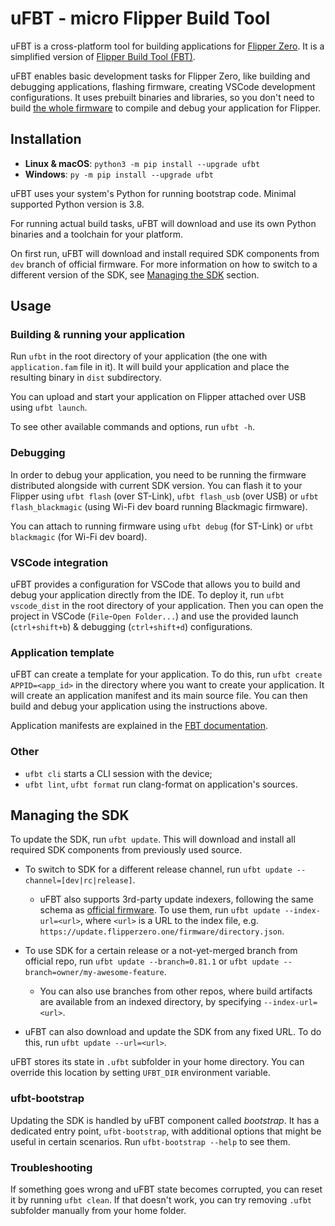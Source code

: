 # uFBT - micro Flipper Build Tool

uFBT is a cross-platform tool for building applications for [Flipper Zero](https://flipperzero.one/). It is a simplified version of [Flipper Build Tool (FBT)](https://github.com/flipperdevices/flipperzero-firmware/blob/dev/documentation/fbt.md).

uFBT enables basic development tasks for Flipper Zero, like building and debugging applications, flashing firmware, creating VSCode development configurations. It uses prebuilt binaries and libraries, so you don't need to build [the whole firmware](https://github.com/flipperdevices/flipperzero-firmware) to compile and debug your application for Flipper.

## Installation

- **Linux & macOS**: `python3 -m pip install --upgrade ufbt`
- **Windows**: `py -m pip install --upgrade ufbt`

uFBT uses your system's Python for running bootstrap code. Minimal supported Python version is 3.8.


For running actual build tasks, uFBT will download and use its own Python binaries and a toolchain for your platform.

On first run, uFBT will download and install required SDK components from `dev` branch of official firmware. For more information on how to switch to a different version of the SDK, see [Managing the SDK](#managing-the-sdk) section.

## Usage

### Building & running your application

Run `ufbt` in the root directory of your application (the one with `application.fam` file in it). It will build your application and place the resulting binary in `dist` subdirectory.

You can upload and start your application on Flipper attached over  USB using `ufbt launch`. 

To see other available commands and options, run `ufbt -h`.

### Debugging

In order to debug your application, you need to be running the firmware distributed alongside with current SDK version. You can flash it to your Flipper using `ufbt flash` (over ST-Link), `ufbt flash_usb` (over USB) or `ufbt flash_blackmagic` (using Wi-Fi dev board running Blackmagic firmware).

You can attach to running firmware using `ufbt debug` (for ST-Link) or `ufbt blackmagic` (for Wi-Fi dev board).

### VSCode integration

uFBT provides a configuration for VSCode that allows you to build and debug your application directly from the IDE. To deploy it, run `ufbt vscode_dist` in the root directory of your application. Then you can open the project in VSCode (`File`-`Open Folder...`) and use the provided launch (`ctrl+shift+b`) & debugging (`ctrl+shift+d`) configurations.

### Application template

uFBT can create a template for your application. To do this, run `ufbt create APPID=<app_id>` in the directory where you want to create your application. It will create an application manifest and its main source file. You can then build and debug your application using the instructions above.

Application manifests are explained in the [FBT documentation](https://github.com/flipperdevices/flipperzero-firmware/blob/dev/documentation/AppManifests.md).

### Other

 * `ufbt cli` starts a CLI session with the device;
 * `ufbt lint`, `ufbt format` run clang-format on application's sources.

## Managing the SDK

To update the SDK, run `ufbt update`. This will download and install all required SDK components from previously used source.

- To switch to SDK for a different release channel, run `ufbt update --channel=[dev|rc|release]`. 
    - uFBT also supports 3rd-party update indexers, following the same schema as [official firmware](https://github.com/flipperdevices/flipperzero-firmware). To use them, run `ufbt update --index-url=<url>`, where `<url>` is a URL to the index file, e.g. `https://update.flipperzero.one/firmware/directory.json`.
- To use SDK for a certain release or a not-yet-merged branch from official repo, run `ufbt update --branch=0.81.1` or `ufbt update --branch=owner/my-awesome-feature`. 
    - You can also use branches from other repos, where build artifacts are available from an indexed directory, by specifying `--index-url=<url>`.

- uFBT can also download and update the SDK from any fixed URL. To do this, run `ufbt update --url=<url>`.

uFBT stores its state in `.ufbt` subfolder in your home directory. You can override this location by setting `UFBT_DIR` environment variable.


### ufbt-bootstrap

Updating the SDK is handled by uFBT component called _bootstrap_. It has a dedicated entry point, `ufbt-bootstrap`, with additional options that might be useful in certain scenarios. Run `ufbt-bootstrap --help` to see them.

### Troubleshooting

If something goes wrong and uFBT state becomes corrupted, you can reset it by running `ufbt clean`. If that doesn't work, you can try removing `.ufbt` subfolder manually from your home folder.
